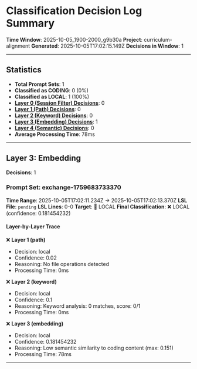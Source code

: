 # Classification Decision Log Summary

**Time Window**: 2025-10-05_1900-2000_g9b30a
**Project**: curriculum-alignment
**Generated**: 2025-10-05T17:02:15.149Z
**Decisions in Window**: 1

---

## Statistics

- **Total Prompt Sets**: 1
- **Classified as CODING**: 0 (0%)
- **Classified as LOCAL**: 1 (100%)
- **[Layer 0 (Session Filter) Decisions](#layer-0-session-filter)**: 0
- **[Layer 1 (Path) Decisions](#layer-1-path)**: 0
- **[Layer 2 (Keyword) Decisions](#layer-2-keyword)**: 0
- **[Layer 3 (Embedding) Decisions](#layer-3-embedding)**: 1
- **[Layer 4 (Semantic) Decisions](#layer-4-semantic)**: 0
- **Average Processing Time**: 78ms

---

## Layer 3: Embedding

**Decisions**: 1

### Prompt Set: exchange-1759683733370

**Time Range**: 2025-10-05T17:02:11.234Z → 2025-10-05T17:02:13.370Z
**LSL File**: `pending`
**LSL Lines**: 0-0
**Target**: 📍 LOCAL
**Final Classification**: ❌ LOCAL (confidence: 0.181454232)

#### Layer-by-Layer Trace

❌ **Layer 1 (path)**
- Decision: local
- Confidence: 0.02
- Reasoning: No file operations detected
- Processing Time: 0ms

❌ **Layer 2 (keyword)**
- Decision: local
- Confidence: 0.1
- Reasoning: Keyword analysis: 0 matches, score: 0/1
- Processing Time: 0ms

❌ **Layer 3 (embedding)**
- Decision: local
- Confidence: 0.181454232
- Reasoning: Low semantic similarity to coding content (max: 0.151)
- Processing Time: 78ms

---

